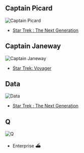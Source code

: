 ## Captain Picard

![Captain Picard](https://w.namu.la/s/1f66e7cbdc05ede6cc2b67a69e3c08ce7d502a4f2b4b8ee8058620dc17ef4d1b35c39505b27d2e468748200a75a82ef0bd2762f6dcc0629b1824ad0e28702f4d628b7ca58caae28f66f64b50c610d2a9f634ef5b1e02d6738f88ca58b3682b6bd28edcdb324941ff6ab1f6bfa85671e3)

- [Star Trek : The Next Generation](https://namu.wiki/w/%EC%8A%A4%ED%83%80%20%ED%8A%B8%EB%A0%89:%20%EB%8D%94%20%EB%84%A5%EC%8A%A4%ED%8A%B8%20%EC%A0%9C%EB%84%88%EB%A0%88%EC%9D%B4%EC%85%98)

## Captain Janeway

![Captain Janeway](https://w.namu.la/s/0427de4aaf0261855b14437311655c36d728fd073a1c379dad53fc7eac9f0909d6c7b5f3b8b6f53c6c0c4ecd0d0ac00d9e2bbf2113099c823864b3dddc532a03221402a529ef3f1e23d2b3f8cd00f07296e1490fa8e401735b8a86eae0e6555f)

- [Star Trek: Voyager](https://namu.wiki/w/%EC%8A%A4%ED%83%80%20%ED%8A%B8%EB%A0%89:%20%EB%B3%B4%EC%9D%B4%EC%A0%80)

## Data

![Data](https://w.namu.la/s/be5c0ff1c0fa14d4bdf2de0b3d84d377b4b62ed8d95f71c84f648e164e90e2378658578d45dc6443a4a1c690b1c559c498570c84b20925e019585d67f4614dfb03a4b696e663399ec941833bee850c9e6922abc4f88d274f76551378ea30683439053ac7a87e0a058f0f80d20de93775)

- [Star Trek : The Next Generation](https://namu.wiki/w/%EC%8A%A4%ED%83%80%20%ED%8A%B8%EB%A0%89:%20%EB%8D%94%20%EB%84%A5%EC%8A%A4%ED%8A%B8%20%EC%A0%9C%EB%84%88%EB%A0%88%EC%9D%B4%EC%85%98)

## Q

![Q](https://ww.namu.la/s/5291d60d622644762d5856643eee4350c47b21deab0403aeb668c9684daffe163b91c2d96509886e1bbc2dcd5814aee1000cf7e4e788c2194f5e0fc62d44762a345782702668aa87bdccc28ebb8655c38fa58b602d175261136baa1ae0d1f01e)

- Enterprise ⛴

<!--
Jean-Luc Picard
William T. Riker
Data
Geordi La Forge
Beverly Crusher
Deanna Troi
Worf
Q
Miles O'brien
Wesley Crusher
Tasha Yar
Worf
Katherine Pulaski
Guinan
Lwaxana Troi
Ro Laren
-->
